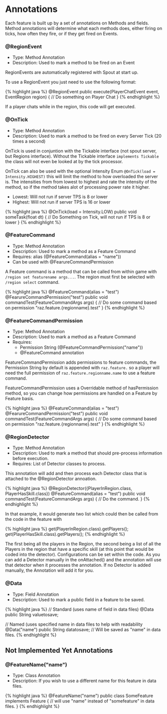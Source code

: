 # Annotations
Each feature is built up by a set of annotations on Methods and fields. Method annotations will determine what each methods does, either firing on ticks, how often they fire, or if they get fired on Events.

### @RegionEvent
* Type: Method Annotation
* Description: Used to mark a method to be fired on an Event

RegionEvents are automatically registered with Spout at start up.

To use a RegionEvent you just need to use the following format:

{% highlight java %}
@RegionEvent
public execute(PlayerChatEvent event, EventRegion region) {
    // Do something on Player Chat
}
{% endhighlight %}

If a player chats while in the region, this code will get executed.

### @OnTick
* Type: Method Annotation
* Description: Used to mark a method to be fired on every Server Tick (20 times a second)

OnTick is used in conjuntion with the Tickable interface (not spout server, but Regions interface). Without the Tickable interface `implements Tickable` the class will not even be looked at by the tick processor.

OnTick can also be used with the optional Intensity Enum `@OnTick(load = Intensity.HIGHEST)` this will limit the method to how overloaded the server is. The intensities from from lowest to highest and rate the intensity of the method, so if the method takes alot of processing power rate it higher.
* Lowest: Will not run if server TPS is 8 or lower
* Highest: Will not run if server TPS is 16 or lower

{% highlight java %}
@OnTick(load = Intensity.LOW)
public void someTask(float dt) {
    // Do Something on Tick, will not run if TPS is 8 or lower
}
{% endhighlight %}

### @FeatureCommand
* Type: Method Annotation
* Description: Used to mark a method as a Feature Command
* Requires: alias (@FeatureCommand(alias = "name"))
* Can be used with @FearureCommandPermission

A Feature command is a method that can be called from within game with `/region set featurename args...`. The region must first be selected with `/region select` command.

{% highlight java %}
@FeatureCommand(alias = "test")
@FearureCommandPermission("test")
public void commandTest(FeatureCommandArgs args) {
    // Do some command based on permission "raz.feature.{regionname}.test"
}
{% endhighlight %}

### @FeatureCommandPermission
* Type: Method Annotation
* Description: Used to mark a method as a Feature Command
* Requires: 
    * Permission String (@FeatureCommandPermission("name"))
    * @FeatureCommand annotation

FeatureCommandPermission adds permissions to feature commands, the Permission String by default is appended with `raz.feature.` so a player will need the full permission of `raz.feature.regionname.name` to use a feature command.

FeatureCommandPermission uses a Overridable method of hasPermission method, so you can change how permissions are handled on a Feature by Feature basis.

{% highlight java %}
@FeatureCommand(alias = "test")
@FearureCommandPermission("test")
public void commandTest(FeatureCommandArgs args) {
    // Do some command based on permission "raz.feature.{regionname}.test"
}
{% endhighlight %}

### @RegionDetector
* Type: Method Annotation
* Description: Used to mark a method that should pre-process information before execution.
* Requires: List of Detector classes to process.

This annotation will add and then process each Detector class that is attached to the @RegionDetector annoation.

{% highlight java %}
@RegionDetector({PlayerInRegion.class, PlayerHasSkill.class})
@FeatureCommand(alias = "test")
public void commandTest(FeatureCommandArgs args) {
    // Do the command.
}
{% endhighlight %}

In that example, it would generate two list which could then be called from the code in the feature with

{% highlight java %}
get(PlayerInRegion.class).getPlayers();
get(PlayerHasSkill.class).getPlayers();
{% endhighlight %}

The first being all the players in the Region, the second being a list of all the Players in the region that have a specific skill (at this point that would be coded into the detector). Configurations can be set within the code. As you can add a Detector manually in the onAttached() and the annotation will use that detector when it processes the annotation. If no Detector is added manually, the Annotation will add it for you.

### @Data
* Type: Field Annotation
* Description: Used to mark a public field in a feature to be saved.

{% highlight java %}
// Standard (uses name of field in data files)
@Data
public String valuetosave;

// Named (uses specified name in data files to help with readability
@Data("name")
public String datatosave; // Will be saved as "name" in data files.
{% endhighlight %}

## Not Implemented Yet Annotations

### @FeatureName("name")
* Type: Class Annotation
* Description: If you wish to use a different name for this feature in data files.

{% highlight java %}
@FeatureName("name")
public class SomeFeature implements Feature { // will use "name" instead of "somefeature" in data files.
}
{% endhighlight %}
